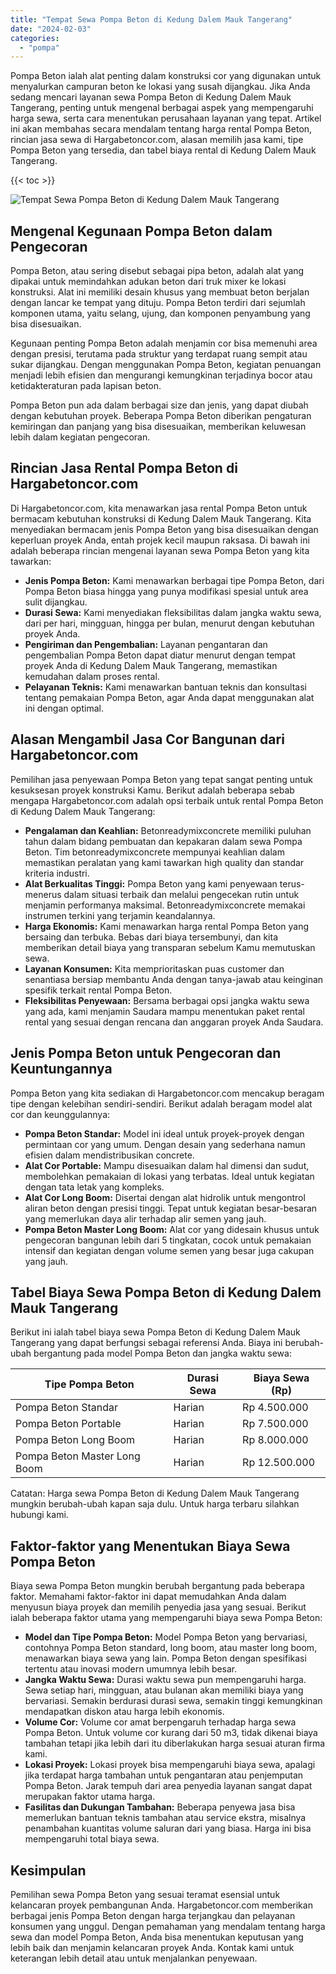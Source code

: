 ```yaml
---
title: "Tempat Sewa Pompa Beton di Kedung Dalem Mauk Tangerang"
date: "2024-02-03"
categories: 
  - "pompa"
---
```




Pompa Beton ialah alat penting dalam konstruksi cor yang digunakan untuk menyalurkan campuran beton ke lokasi yang susah dijangkau. Jika Anda sedang mencari layanan sewa Pompa Beton di Kedung Dalem Mauk Tangerang, penting untuk mengenal berbagai aspek yang mempengaruhi harga sewa, serta cara menentukan perusahaan layanan yang tepat. Artikel ini akan membahas secara mendalam tentang harga rental Pompa Beton, rincian jasa sewa di Hargabetoncor.com, alasan memilih jasa kami, tipe Pompa Beton yang tersedia, dan tabel biaya rental di Kedung Dalem Mauk Tangerang.

{{< toc >}}

![Tempat Sewa Pompa Beton di Kedung Dalem Mauk Tangerang](https://hargareadymixid.github.io/pompa/concrete-pump%20(14).png)

## Mengenal Kegunaan Pompa Beton dalam Pengecoran

Pompa Beton, atau sering disebut sebagai pipa beton, adalah alat yang dipakai untuk memindahkan adukan beton dari truk mixer ke lokasi konstruksi. Alat ini memiliki desain khusus yang membuat beton berjalan dengan lancar ke tempat yang dituju. Pompa Beton terdiri dari sejumlah komponen utama, yaitu selang, ujung, dan komponen penyambung yang bisa disesuaikan.

Kegunaan penting Pompa Beton adalah menjamin cor bisa memenuhi area dengan presisi, terutama pada struktur yang terdapat ruang sempit atau sukar dijangkau. Dengan menggunakan Pompa Beton, kegiatan penuangan menjadi lebih efisien dan mengurangi kemungkinan terjadinya bocor atau ketidakteraturan pada lapisan beton.

Pompa Beton pun ada dalam berbagai size dan jenis, yang dapat diubah dengan kebutuhan proyek. Beberapa Pompa Beton diberikan pengaturan kemiringan dan panjang yang bisa disesuaikan, memberikan keluwesan lebih dalam kegiatan pengecoran.

## Rincian Jasa Rental Pompa Beton di Hargabetoncor.com

Di Hargabetoncor.com, kita menawarkan jasa rental Pompa Beton untuk bermacam kebutuhan konstruksi di Kedung Dalem Mauk Tangerang. Kita menyediakan bermacam jenis Pompa Beton yang bisa disesuaikan dengan keperluan proyek Anda, entah projek kecil maupun raksasa. Di bawah ini adalah beberapa rincian mengenai layanan sewa Pompa Beton yang kita tawarkan:

- **Jenis Pompa Beton:** Kami menawarkan berbagai tipe Pompa Beton, dari Pompa Beton biasa hingga yang punya modifikasi spesial untuk area sulit dijangkau.
- **Durasi Sewa:** Kami menyediakan fleksibilitas dalam jangka waktu sewa, dari per hari, mingguan, hingga per bulan, menurut dengan kebutuhan proyek Anda.
- **Pengiriman dan Pengembalian:** Layanan pengantaran dan pengembalian Pompa Beton dapat diatur menurut dengan tempat proyek Anda di Kedung Dalem Mauk Tangerang, memastikan kemudahan dalam proses rental.
- **Pelayanan Teknis:** Kami menawarkan bantuan teknis dan konsultasi tentang pemakaian Pompa Beton, agar Anda dapat menggunakan alat ini dengan optimal.

## Alasan Mengambil Jasa Cor Bangunan dari Hargabetoncor.com

Pemilihan jasa penyewaan Pompa Beton yang tepat sangat penting untuk kesuksesan proyek konstruksi Kamu. Berikut adalah beberapa sebab mengapa Hargabetoncor.com adalah opsi terbaik untuk rental Pompa Beton di Kedung Dalem Mauk Tangerang:

- **Pengalaman dan Keahlian:** Betonreadymixconcrete memiliki puluhan tahun dalam bidang pembuatan dan kepakaran dalam sewa Pompa Beton. Tim betonreadymixconcrete mempunyai keahlian dalam memastikan peralatan yang kami tawarkan high quality dan standar kriteria industri.
- **Alat Berkualitas Tinggi:** Pompa Beton yang kami penyewaan terus-menerus dalam situasi terbaik dan melalui pengecekan rutin untuk menjamin performanya maksimal. Betonreadymixconcrete memakai instrumen terkini yang terjamin keandalannya.
- **Harga Ekonomis:** Kami menawarkan harga rental Pompa Beton yang bersaing dan terbuka. Bebas dari biaya tersembunyi, dan kita memberikan detail biaya yang transparan sebelum Kamu memutuskan sewa.
- **Layanan Konsumen:** Kita memprioritaskan puas customer dan senantiasa bersiap membantu Anda dengan tanya-jawab atau keinginan spesifik terkait rental Pompa Beton.
- **Fleksibilitas Penyewaan:** Bersama berbagai opsi jangka waktu sewa yang ada, kami menjamin Saudara mampu menentukan paket rental rental yang sesuai dengan rencana dan anggaran proyek Anda Saudara.

## Jenis Pompa Beton untuk Pengecoran dan Keuntungannya

Pompa Beton yang kita sediakan di Hargabetoncor.com mencakup beragam tipe dengan kelebihan sendiri-sendiri. Berikut adalah beragam model alat cor dan keunggulannya:

- **Pompa Beton Standar:** Model ini ideal untuk proyek-proyek dengan permintaan cor yang umum. Dengan desain yang sederhana namun efisien dalam mendistribusikan concrete.
- **Alat Cor Portable:** Mampu disesuaikan dalam hal dimensi dan sudut, membolehkan pemakaian di lokasi yang terbatas. Ideal untuk kegiatan dengan tata letak yang kompleks.
- **Alat Cor Long Boom:** Disertai dengan alat hidrolik untuk mengontrol aliran beton dengan presisi tinggi. Tepat untuk kegiatan besar-besaran yang memerlukan daya alir terhadap alir semen yang jauh.
- **Pompa Beton Master Long Boom:** Alat cor yang didesain khusus untuk pengecoran bangunan lebih dari 5 tingkatan, cocok untuk pemakaian intensif dan kegiatan dengan volume semen yang besar juga cakupan yang jauh.

## Tabel Biaya Sewa Pompa Beton di Kedung Dalem Mauk Tangerang

Berikut ini ialah tabel biaya sewa Pompa Beton di Kedung Dalem Mauk Tangerang yang dapat berfungsi sebagai referensi Anda. Biaya ini berubah-ubah bergantung pada model Pompa Beton dan jangka waktu sewa:

| Tipe Pompa Beton | Durasi Sewa | Biaya Sewa (Rp) |
| --- | --- | --- |
| Pompa Beton Standar | Harian | Rp 4.500.000 |
| Pompa Beton Portable | Harian | Rp 7.500.000 |
| Pompa Beton Long Boom | Harian | Rp 8.000.000 |
| Pompa Beton Master Long Boom | Harian | Rp 12.500.000 |

Catatan: Harga sewa Pompa Beton di Kedung Dalem Mauk Tangerang mungkin berubah-ubah kapan saja dulu. Untuk harga terbaru silahkan hubungi kami.

## Faktor-faktor yang Menentukan Biaya Sewa Pompa Beton

Biaya sewa Pompa Beton mungkin berubah bergantung pada beberapa faktor. Memahami faktor-faktor ini dapat memudahkan Anda dalam menyusun biaya proyek dan memilih penyedia jasa yang sesuai. Berikut ialah beberapa faktor utama yang mempengaruhi biaya sewa Pompa Beton:

- **Model dan Tipe Pompa Beton:** Model Pompa Beton yang bervariasi, contohnya Pompa Beton standard, long boom, atau master long boom, menawarkan biaya sewa yang lain. Pompa Beton dengan spesifikasi tertentu atau inovasi modern umumnya lebih besar.
- **Jangka Waktu Sewa:** Durasi waktu sewa pun mempengaruhi harga. Sewa setiap hari, mingguan, atau bulanan akan memiliki biaya yang bervariasi. Semakin berdurasi durasi sewa, semakin tinggi kemungkinan mendapatkan diskon atau harga lebih ekonomis.
- **Volume Cor:** Volume cor amat berpengaruh terhadap harga sewa Pompa Beton. Untuk volume cor kurang dari 50 m3, tidak dikenai biaya tambahan tetapi jika lebih dari itu diberlakukan harga sesuai aturan firma kami.
- **Lokasi Proyek:** Lokasi proyek bisa mempengaruhi biaya sewa, apalagi jika terdapat harga tambahan untuk pengantaran atau penjemputan Pompa Beton. Jarak tempuh dari area penyedia layanan sangat dapat merupakan faktor utama harga.
- **Fasilitas dan Dukungan Tambahan:** Beberapa penyewa jasa bisa memerlukan bantuan teknis tambahan atau service ekstra, misalnya penambahan kuantitas volume saluran dari yang biasa. Harga ini bisa mempengaruhi total biaya sewa.

## Kesimpulan

Pemilihan sewa Pompa Beton yang sesuai teramat esensial untuk kelancaran proyek pembangunan Anda. Hargabetoncor.com memberikan berbagai jenis Pompa Beton dengan harga terjangkau dan pelayanan konsumen yang unggul. Dengan pemahaman yang mendalam tentang harga sewa dan model Pompa Beton, Anda bisa menentukan keputusan yang lebih baik dan menjamin kelancaran proyek Anda. Kontak kami untuk keterangan lebih detail atau untuk menjalankan penyewaan.
